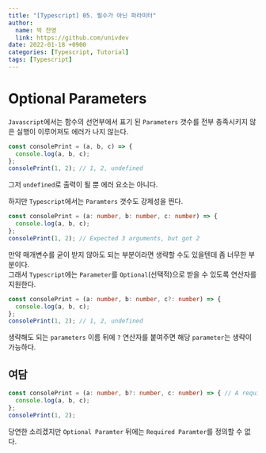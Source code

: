 ```yaml
---
title: "[Typescript] 05. 필수가 아닌 파라미터"
author:
  name: 박 찬영
  link: https://github.com/univdev
date: 2022-01-18 +0900
categories: [Typescript, Tutorial]
tags: [Typescript]
---
```

# Optional Parameters
```Javascript```에서는 함수의 선언부에서 표기 된 ```Parameters``` 갯수를 전부 충족시키지 않은 실행이 이루어져도 에러가 나지 않는다.
```javascript
const consolePrint = (a, b, c) => {
  console.log(a, b, c);
};
consolePrint(1, 2); // 1, 2, undefined
```
그저 ```undefined```로 출력이 될 뿐 에러 요소는 아니다.

하지만 ```Typescript```에서는 ```Paramters``` 갯수도 강제성을 띈다.  
```typescript
const consolePrint = (a: number, b: number, c: number) => {
  console.log(a, b, c);
};
consolePrint(1, 2); // Expected 3 arguments, but got 2
```
만약 매개변수를 굳이 받지 않아도 되는 부분이라면 생략할 수도 있을텐데 좀 너무한 부분이다.  
그래서 ```Typescript```에는 ```Parameter```를 ```Optional```(선택적)으로 받을 수 있도록 연산자를 지원한다.
```typescript
const consolePrint = (a: number, b: number, c?: number) => {
  console.log(a, b, c);
};
consolePrint(1, 2); // 1, 2, undefined
```
생략해도 되는 ```parameters``` 이름 뒤에 ```?``` 연산자를 붙여주면 해당 ```parameter```는 생략이 가능하다.
## 여담
```typescript
const consolePrint = (a: number, b?: number, c: number) => { // A required paramter cannot follow optional paramter.
  console.log(a, b, c);
};
consolePrint(1, 2);
```
당연한 소리겠지만 ```Optional Paramter``` 뒤에는 ```Required Paramter```를 정의할 수 없다.
